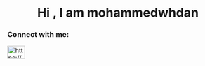 <h1 align="center">Hi , I am mohammedwhdan</h1>
<h3 align="center>A passionate frontend Developer from Egypt</h3>
<h3 align="left">Connect with me:</h3>
<p align="left">
<a href="https://www.facebook.com/mohammed.whdan.509?mibextid=LQQJ4d"
target="blank"><img align="center" src="https://icons8.com/icon/118497/facebook" alt="https://www.facebook.com/mohammed.whdan.509?mibextid=LQQJ4d" height="30" width="40" /></a>



<!--
**mohammedwhdn/mohammedwhdn** is a ✨ _special_ ✨ repository because its `README.md` (this file) appears on your GitHub profile.

Here are some ideas to get you started:

- 🔭 I’m currently working on ...
- 🌱 I’m currently learning ...
- 👯 I’m looking to collaborate on ...
- 🤔 I’m looking for help with ...
- 💬 Ask me about ...
- 📫 How to reach me: ...
- 😄 Pronouns: ...
- ⚡ Fun fact: ...
-->
